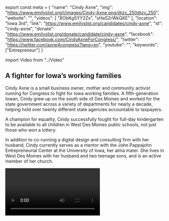export const meta = {
  "name": "Cindy Axne",
  "img": "https://www.emilyslist.org/i/images/Cindy-Axne.png/@zx_250@zy_250",
  "website": "",
  "videos": [
    "8ObKgSYY2Zs",
    "sHaS2rWkQKE"
  ],
  "location": "Iowa 3rd",
  "link": "https://www.emilyslist.org/candidates/cindy-axne",
  "id": "cindy-axne",
  "donate": "https://www.emilyslist.org/donate/candidate/cindy-axne",
  "facebook": "https://www.facebook.com/CindyAxneForCongress/",
  "twitter": "https://twitter.com/axne4congress?lang=en",
  "youtube": "",
  "keywords": ["Entrepreneur"]
}

import Video from "../Video"

## A fighter for Iowa’s working families

Cindy Axne is a small business owner, mother and community activist running for Congress to fight for Iowa working families. A fifth-generation Iowan, Cindy grew up on the south side of Des Moines and worked for the state government across a variety of departments for nearly a decade, helping hold over twenty different state agencies accountable to taxpayers.

A champion for equality, Cindy successfully fought for full-day kindergarten to be available to all children in West Des Moines public schools, not just those who won a lottery.

In addition to co-running a digital design and consulting firm with her husband, Cindy currently serves as a mentor with the John Pappajohn Entrepreneurial Center at the University of Iowa, her alma mater. She lives in West Des Moines with her husband and two teenage sons, and is an active member of her church.

<Video id="8ObKgSYY2Zs" />


## A champion for health care and expanding economic opportunity

Cindy is running to expand economic opportunity and create good-paying jobs for Iowa working families. As a small business owner, she has what it takes to fight for commonsense policies that grow our economy and give all Iowans the chance to thrive in their communities. She is dedicated to protecting and expanding all Iowans’ access to high-quality, affordable health care. Cindy knows what it’s like to have health insurance be too expensive for families. When she was starting her small business, she has said that health insurance that included maternity coverage “was completely unaffordable; we couldn’t afford it, so I didn’t have maternity coverage. [...] To afford our medical bills, we sold personal items on eBay because we didn’t want to go into debt or go bankrupt just because we had our son.” Cindy was also one of thousands of Iowans whose health insurance plan was canceled last year amidst Republicans’ attempts to sabotage the Affordable Care Act. When elected to Congress, Cindy will fight to defend hardworking Iowans’ economic security and the rights of the most vulnerable among us.

## An opportunity to flip a seat from red to blue

Cindy is challenging Congressman David Young, a vulnerable Republican who has been advancing his party’s dangerous agenda at the expense of the working families he was elected to serve. Young has voted in lockstep with the dangerous Republican agenda, including for the GOP health care plan to kick 23 million people off their insurance — threatening the health care coverage of Iowa working families. This is an opportunity to flip a seat, and a critical race on the path to flipping the House. Let’s show her the full support of the EMILY’s List community and help elect this champion for Iowa working families to the U.S. House in 2018.
